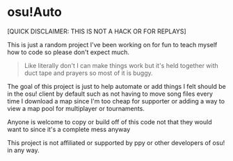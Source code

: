 # osu!Auto

[QUICK DISCLAIMER: THIS IS NOT A HACK OR FOR REPLAYS]

This is just a random project I've been working on for fun to teach myself how to code so please don't expect much. 
> Like literally don't I can make things work but it's held together with duct tape and prayers so most of it is buggy.

The goal of this project is just to help automate or add things I felt should be in the osu! client by default such as not having to move song files every time I download a map since I'm too cheap for supporter or adding a way to view a map pool for multiplayer or tournaments.

Anyone is welcome to copy or build off of this code not that they would want to since it's a complete mess anyway

This project is not affiliated or supported by ppy or other developers of osu! in any way.
